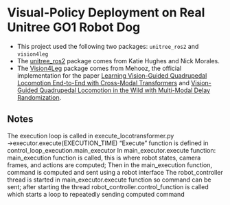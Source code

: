 # Visual-Policy Deployment on Real Unitree GO1 Robot Dog
* This project used the following two packages: `unitree_ros2` and `vision4leg`
* The [unitree_ros2](https://github.com/katie-hughes/unitree_ros2) package comes from Katie Hughes and Nick Morales.
* The [Vision4Leg](https://github.com/Mehooz/vision4leg) package comes from Mehooz, the official implementation for the paper [Learning Vision-Guided Quadrupedal Locomotion End-to-End with Cross-Modal Transformers](https://arxiv.org/abs/2107.03996) and [Vision-Guided Quadrupedal Locomotion in the Wild with Multi-Modal Delay Randomization](https://arxiv.org/abs/2109.14549).

## Notes
The execution loop is called in execute_locotransformer.py →executor.execute(EXECUTION_TIME)
“Execute” function is defined in control_loop_execution.main_executor
In main_executor.execute function: main_execution function is called, this is where robot states, camera frames, and actions are computed; Then in the main_execution function, command is computed and sent using a robot interface
The robot_controller thread is started in main_executor.execute function so command can be sent; after starting the thread robot_controller.control_function is called which starts a loop to repeatedly sending computed command